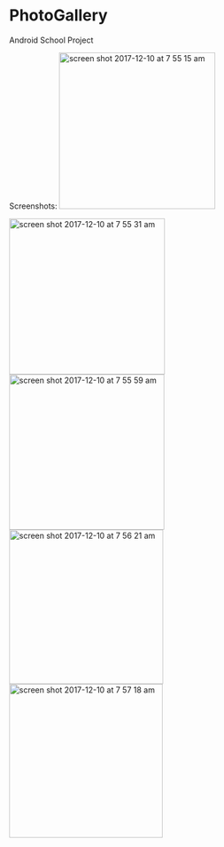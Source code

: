 # PhotoGallery
Android School Project

Screenshots:
<img width="282" alt="screen shot 2017-12-10 at 7 55 15 am" src="https://user-images.githubusercontent.com/20143504/33805565-d3f4806a-dd80-11e7-8823-1de60d338ace.png">

<img width="281" alt="screen shot 2017-12-10 at 7 55 31 am" src="https://user-images.githubusercontent.com/20143504/33805567-d9f342da-dd80-11e7-9728-ddad037d46bf.png">

<img width="280" alt="screen shot 2017-12-10 at 7 55 59 am" src="https://user-images.githubusercontent.com/20143504/33805569-df52c9da-dd80-11e7-8a49-f66f76ca9765.png">

<img width="278" alt="screen shot 2017-12-10 at 7 56 21 am" src="https://user-images.githubusercontent.com/20143504/33805572-e5dc8606-dd80-11e7-989b-3077b726d163.png">

<img width="277" alt="screen shot 2017-12-10 at 7 57 18 am" src="https://user-images.githubusercontent.com/20143504/33805575-ecff8d48-dd80-11e7-9b8b-a2887f0eb658.png">
